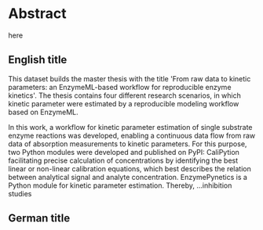 # Abstract

here

## English title

This dataset builds the master thesis with the title 'From raw data to kinetic parameters: an EnzymeML-based workflow for reproducible enzyme kinetics'.
The thesis contains four different research scenarios, in which kinetic parameter were estimated by a reproducible modeling workflow based on EnzymeML.

In this work, a workflow for kinetic parameter estimation of single substrate enzyme reactions was developed, enabling a continuous data flow from raw data of absorption measurements to kinetic parameters.
For this purpose, two Python modules were developed and published on PyPI: CaliPytion facilitating precise calculation of concentrations by identifying the best linear or non-linear calibration equations, which best describes the relation between analytical signal and analyte concentration. EnzymePynetics is a Python module for kinetic parameter estimation. Thereby, ...inhibition studies

## German title
